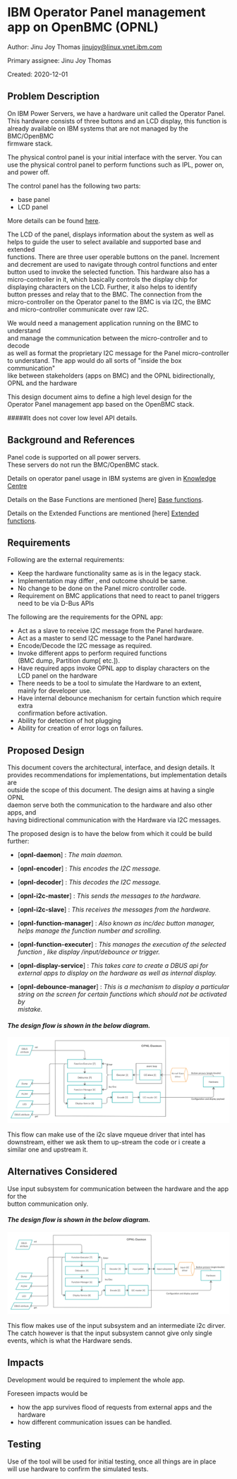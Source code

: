 
# IBM Operator Panel management app on OpenBMC (OPNL)

Author: Jinu Joy Thomas <jinujoy@linux.vnet.ibm.com>

Primary assignee: Jinu Joy Thomas

Created: 2020-12-01

  

## Problem Description

On IBM Power Servers, we have a hardware unit called the Operator Panel.  
This hardware consists of three buttons and an LCD display, this function is  
already available on IBM systems that are not managed by the BMC/OpenBMC  
firmware stack.

The physical control panel is your initial interface with the server. You can  
use the physical control panel to perform functions such as IPL, power on,  
and power off.

The control panel has the following two parts:  

 - base panel
 - LCD panel

More details can be found [here][physical panel].

The LCD of the panel, displays information about the system as well as  
helps to guide the user to select available and supported base and extended  
functions. There are three user operable buttons on the panel. Increment  
and decrement are used to navigate through control functions and enter  
button used to invoke the selected function. This hardware also has a  
micro-controller in it, which basically controls the display chip for  
displaying characters on the LCD. Further, it also helps to identify  
button presses and relay that to the BMC. The connection from the  
micro-controller on the Operator panel to the BMC is via I2C, the BMC  
and micro-controller communicate over raw I2C.

We would need a management application running on the BMC to understand  
and manage the communication between the micro-controller and to decode  
as well as format the proprietary I2C message for the Panel micro-controller  
to understand. The app would do all sorts of "inside the box communication"  
like between stakeholders (apps on BMC) and the OPNL bidirectionally,  
OPNL and the hardware

This design document aims to define a high level design for the  
Operator Panel management app based on the OpenBMC stack.

#####It does not cover low level API details. 


## Background and References

Panel code is supported on all power servers.  
These servers do not run the BMC/OpenBMC stack.

Details on operator panel usage in IBM systems are given in 
[Knowledge Centre][Knowledge Centre]

Details on the Base Functions are mentioned 
[here] [Base functions].

Details on the Extended Functions are mentioned 
[here] [Extended functions].

## Requirements

  
Following are the external requirements:

* Keep the hardware functionality same as is in the legacy stack.
* Implementation may differ , end outcome should be same.
* No change to be done on the Panel micro controller code.
* Requirement on BMC applications that need to react to panel 
triggers need to be via D-Bus APIs

The following are the requirements for the OPNL app:

- Act as a slave to receive I2C message from the Panel hardware.
- Act as a master to send I2C message to the Panel hardware.
- Encode/Decode the I2C message as required.
- Invoke different apps to perform required functions  
(BMC dump, Partition dump[ etc.]).
- Have required apps invoke OPNL app to display characters on the  
LCD panel on the hardware
- There needs to be a tool to simulate the Hardware to an extent,  
mainly for developer use.
- Have internal debounce mechanism for certain function which require extra  
confirmation before activation.
- Ability for detection of hot plugging
- Ability for creation of error logs on failures.

  

## Proposed Design

This document covers the architectural, interface, and design details. It  
provides recommendations for implementations, but implementation details are  
outside the scope of this document. The design aims at having a single OPNL  
daemon serve both the communication to the hardware and also other apps, and  
having bidirectional communication with the Hardware via I2C messages.

  

The proposed design is to have the below from which it could be build further:

  

* [**opnl-daemon**] : <em>The main daemon.</em>

* [**opnl-encoder**] :  <em>This encodes the I2C message.</em>

* [**opnl-decoder**] :  <em>This decodes the I2C message.</em>

*  [**opnl-i2c-master**] :  <em>This sends the messages to the hardware.</em>

*  [**opnl-i2c-slave**] :  <em>This receives the messages from the hardware.</em>

*  [**opnl-function-manager**] :  <em>Also known as inc/dec button manager,  
helps manage the function number and scrolling.</em>

*  [**opnl-function-executer**] :  <em>This manages the execution of the selected  
function , like display /input/debounce or trigger.</em>

*  [**opnl-display-service**] :  <em>This takes care to create a DBUS api for  
external apps to display on the hardware as well as internal display.</em>

*  [**opnl-debounce-manager**] : <em>This is a mechanism to display a particular  
string on the screen for certain functions which should not be activated by  
mistake.</em>

#### <em> The design flow is shown in the below diagram.</em>

![opnl design flow](opnl_architecture.jpg)

This flow can make use of the i2c slave mqueue driver that intel has  
downstream, either we ask them to up-stream the code or i create a  
similar one and upstream it.
  

## Alternatives Considered

Use input subsystem for communication between the hardware and the app for the  
button communication only.

#### <em> The design flow is shown in the below diagram.</em>

![opnl alternate design flow](opnl_alt_architecture.jpg)

This flow makes use of the input subsystem and an intermediate i2c dirver.  
The catch however is that the input subsystem cannot give only single  
events, which is what the Hardware sends. 

## Impacts

Development would be required to implement the whole app.

Foreseen impacts would be

- how the app survives flood of requests from external apps and the hardware
- how different communication issues can be handled.

  

## Testing

Use of the tool will be used for initial testing, once all things are in place  
will use hardware to confirm the simulated tests.



[physical panel]: https://www.ibm.com/support/knowledgecenter/en/POWER9/p9hb5/areaaphycntrlpnl.htm
[Knowledge Centre]:https://www.ibm.com/support/knowledgecenter/en/POWER9/p9hb5/p9hb5_kickoff.htm
[Base functions]: https://www.ibm.com/support/knowledgecenter/en/POWER9/p9hb5/normfunc.htm
[Extended functions]: https://www.ibm.com/support/knowledgecenter/en/POWER9/p9hb5/custext.htm
